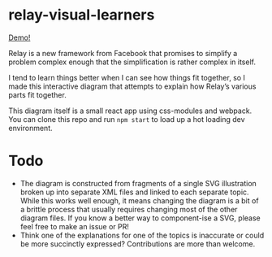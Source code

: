 relay-visual-learners
=====================

[Demo!](mayojich.github.io/relay-visual-learners)

Relay is a new framework from Facebook that promises to simplify a problem complex enough that the simplification is rather complex in itself.

I tend to learn things better when I can see how things fit together, so I made this interactive diagram that attempts to explain how Relay’s various parts fit together.

This diagram itself is a small react app using css-modules and webpack. You can clone this repo and run `npm start` to load up a hot loading dev environment.

# Todo

- The diagram is constructed from fragments of a single SVG illustration broken up into separate XML files and linked to each separate topic. While this works well enough, it means changing the diagram is a bit of a brittle process that usually requires changing most of the other diagram files. If you know a better way to component-ise a SVG, please feel free to make an issue or PR!
- Think one of the explanations for one of the topics is inaccurate or could be more succinctly expressed? Contributions are more than welcome.
